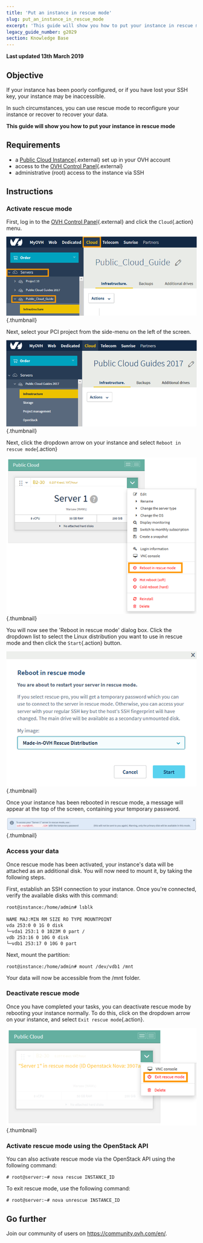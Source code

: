 ```yaml
---
title: 'Put an instance in rescue mode'
slug: put_an_instance_in_rescue_mode
excerpt: 'This guide will show you how to put your instance in rescue mode'
legacy_guide_number: g2029
section: Knowledge Base
---
```


**Last updated 13th March 2019**

## Objective

If your instance has been poorly configured, or if you have lost your SSH key, your instance may be inaccessible.

In such circumstances, you can use rescue mode to reconfigure your instance or recover to recover your data. 

**This guide will show you how to put your instance in rescue mode**

## Requirements

* a [Public Cloud Instance](https://www.ovh.co.uk/public-cloud/instances/){.external} set up in your OVH account
* access to the [OVH Control Panel](https://www.ovh.com/auth/?action=gotomanager){.external}
* administrative (root) access to the instance via SSH

## Instructions

### Activate rescue mode

First, log in to the [OVH Control Panel](https://www.ovh.com/auth/?action=gotomanager){.external} and click the `Cloud`{.action} menu.

![control panel](images/rescue-mode-01.png){.thumbnail}

Next, select your PCI project from the side-menu on the left of the screen.

![control panel](images/rescue-mode-02.png){.thumbnail}

Next, click the dropdown arrow on your instance and select `Reboot in rescue mode`{.action}

![control panel](images/rescue-mode-03.png){.thumbnail}

You will now see the 'Reboot in rescue mode' dialog box. Click the dropdown list to select the Linux distribution you want to use in rescue mode and then click the `Start`{.action} button.

![control panel](images/rescue-mode-04.png){.thumbnail}

Once your instance has been rebooted in rescue mode, a message will appear at the top of the screen, containing your temporary password.

![control panel](images/rescue-mode-05.png){.thumbnail}

### Access your data

Once rescue mode has been activated, your instance's data will be attached as an additional disk. You will now need to mount it, by taking the following steps.

First, establish an SSH connection to your instance. Once you're connected, verify the available disks with this command:

```
root@instance:/home/admin# lsblk

NAME MAJ:MIN RM SIZE RO TYPE MOUNTPOINT
vda 253:0 0 1G 0 disk
└─vda1 253:1 0 1023M 0 part /
vdb 253:16 0 10G 0 disk
└─vdb1 253:17 0 10G 0 part
```

Next, mount the partition:

```
root@instance:/home/admin# mount /dev/vdb1 /mnt
```

Your data will now be accessible from the /mnt folder.

### Deactivate rescue mode

Once you have completed your tasks, you can deactivate rescue mode by rebooting your instance normally. To do this, click on the dropdown arrow on your instance, and select `Exit rescue mode`{.action}.

![control panel](images/rescue-mode-06.png){.thumbnail}

### Activate rescue mode using the OpenStack API

You can also activate rescue mode via the OpenStack API using the following command:

```
# root@server:~# nova rescue INSTANCE_ID
```

To exit rescue mode, use the following command:

```
# root@server:~# nova unrescue INSTANCE_ID
```

## Go further

Join our community of users on <https://community.ovh.com/en/>.